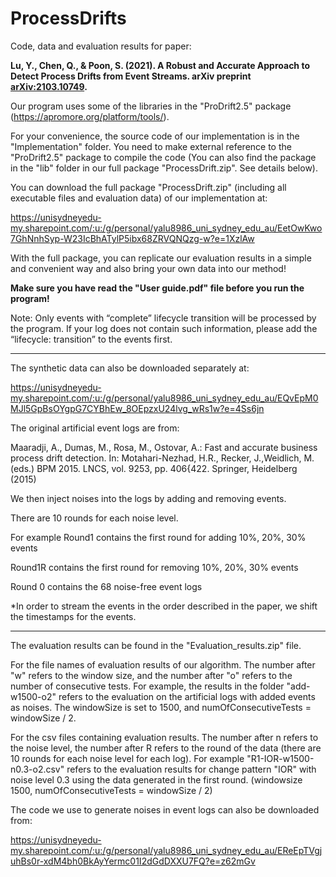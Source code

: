 # ProcessDrifts

Code, data and evaluation results for paper:

**Lu, Y., Chen, Q., & Poon, S. (2021). A Robust and Accurate Approach to Detect Process Drifts from Event Streams. arXiv preprint [arXiv:2103.10749](https://arxiv.org/abs/2103.10749).**

Our program uses some of the libraries in the "ProDrift2.5" package (https://apromore.org/platform/tools/).

For your convenience, the source code of our implementation is in the "Implementation" folder. You need to make external reference to the "ProDrift2.5" package to compile the code (You can also find the package in the "lib" folder in our full package "ProcessDrift.zip". See details below).

You can download the full package "ProcessDrift.zip" (including all executable files and evaluation data) of our implementation at:

https://unisydneyedu-my.sharepoint.com/:u:/g/personal/yalu8986_uni_sydney_edu_au/EetOwKwo7GhNnhSyp-W23IcBhATylP5ibx68ZRVQNQzg-w?e=1XzlAw

With the full package, you can replicate our evaluation results in a simple and convenient way and also bring your own data into our method!

**Make sure you have read the "User guide.pdf" file before you run the program!**

Note: Only events with “complete” lifecycle transition will be processed by the program. If your log does not contain such information, please add the “lifecycle: transition” to the events first.

___________________________________________________________________________________________________________________________________________________________

The synthetic data can also be downloaded separately at:

https://unisydneyedu-my.sharepoint.com/:u:/g/personal/yalu8986_uni_sydney_edu_au/EQvEpM0MJl5GpBsOYgpG7CYBhEw_8OEpzxU24lvg_wRs1w?e=4Ss6jn

The original artificial event logs are from:

Maaradji, A., Dumas, M., Rosa, M., Ostovar, A.: Fast and accurate business process
drift detection. In: Motahari-Nezhad, H.R., Recker, J.,Weidlich, M. (eds.) BPM
2015. LNCS, vol. 9253, pp. 406{422. Springer, Heidelberg (2015)

We then inject noises into the logs by adding and removing events.

There are 10 rounds for each noise level.

For example Round1 contains the first round for adding 10%, 20%, 30% events

Round1R contains the first round for removing 10%, 20%, 30% events

Round 0 contains the 68 noise-free event logs

*In order to stream the events in the order described in the paper, we shift the timestamps for the events.

____________________________________________________________________________________________________________________________________________________________

The evaluation results can be found in the "Evaluation_results.zip" file. 

For the file names of evaluation results of our algorithm. The number after "w" refers to the window size, and the number after "o" refers to the number of consecutive tests. For example, the results in the folder "add-w1500-o2" refers to the evaluation on the artificial logs with added events as noises. The windowSize is set to 1500, and numOfConsecutiveTests = windowSize / 2.

For the csv files containing evaluation results. The number after n refers to the noise level, the number after R refers to the round of the data (there are 10 rounds for each noise level for each log). For example "R1-IOR-w1500-n0.3-o2.csv" refers to the evaluation results for change pattern "IOR" with noise level 0.3 using the data generated in the first round. (windowsize 1500, numOfConsecutiveTests = windowSize / 2)


The code we use to generate noises in event logs can also be downloaded from:

https://unisydneyedu-my.sharepoint.com/:u:/g/personal/yalu8986_uni_sydney_edu_au/EReEpTVgjuhBs0r-xdM4bh0BkAyYermc01I2dGdDXXU7FQ?e=z62mGv


